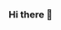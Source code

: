 ### Hi there 👋


<!--![Anurag's GitHub stats](https://github-readme-stats.vercel.app/api?username=seonuk97&show_icons=true&theme=radical)

 [![Solved.ac
프로필](http://mazassumnida.wtf/api/v2/generate_badge?boj=seonub)](https://solved.ac/seonub)
<!--
**seonuk97/seonuk97** is a ✨ _special_ ✨ repository because its `README.md` (this file) appears on your GitHub profile.

Here are some ideas to get you started:

- 🔭 I’m currently working on ...
- 🌱 I’m currently learning ...
- 👯 I’m looking to collaborate on ...
- 🤔 I’m looking for help with ...
- 💬 Ask me about ...
- 📫 How to reach me: ...
- 😄 Pronouns: ...
- ⚡ Fun fact: ...
-->
